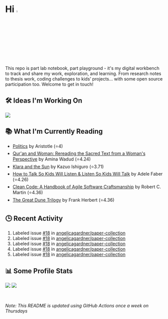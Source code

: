 # Hi <img src="https://media.giphy.com/media/hvRJCLFzcasrR4ia7z/giphy.gif" width="4%">

This repo is part lab notebook, part playground - it's my digital workbench to track and share my work, exploration, and learning. From research notes to thesis work, coding challenges to kids’ projects... with some open source participation too. Welcome to get in touch!

## 🛠️ Ideas I'm Working On

<p align=left>
    <a href="https://github.com/angelicagardner/kids-coding-curriculum">
      <img align="center" src="https://github-readme-stats.vercel.app/api/pin/?username=angelicagardner&repo=kids-coding-curriculum&theme=neon" />
    </a>
</p>

## 📚 What I'm Currently Reading

<!-- GOODREADS-LIST:START -->
- [Politics](https://www.goodreads.com/review/show/7958503441?utm_medium=api&utm_source=rss) by Aristotle (⭐️4)
- [Qur'an and Woman: Rereading the Sacred Text from a Woman's Perspective](https://www.goodreads.com/review/show/5037786836?utm_medium=api&utm_source=rss) by Amina Wadud (⭐️4.24)
- [Klara and the Sun](https://www.goodreads.com/review/show/7924514848?utm_medium=api&utm_source=rss) by Kazuo Ishiguro (⭐️3.71)
- [How to Talk So Kids Will Listen & Listen So Kids Will Talk](https://www.goodreads.com/review/show/6471989651?utm_medium=api&utm_source=rss) by Adele Faber (⭐️4.26)
- [Clean Code: A Handbook of Agile Software Craftsmanship](https://www.goodreads.com/review/show/4791140064?utm_medium=api&utm_source=rss) by Robert C. Martin (⭐️4.36)
- [The Great Dune Trilogy](https://www.goodreads.com/review/show/7479855516?utm_medium=api&utm_source=rss) by Frank Herbert (⭐️4.36)
<!-- GOODREADS-LIST:END -->

## 🕒 Recent Activity

<!--START_SECTION:activity-->
1.  Labeled issue [#18](https://github.com/angelicagardner/paper-collection/issues/18) in [angelicagardner/paper-collection](https://github.com/angelicagardner/paper-collection)
2.  Labeled issue [#18](https://github.com/angelicagardner/paper-collection/issues/18) in [angelicagardner/paper-collection](https://github.com/angelicagardner/paper-collection)
3.  Labeled issue [#18](https://github.com/angelicagardner/paper-collection/issues/18) in [angelicagardner/paper-collection](https://github.com/angelicagardner/paper-collection)
4.  Labeled issue [#18](https://github.com/angelicagardner/paper-collection/issues/18) in [angelicagardner/paper-collection](https://github.com/angelicagardner/paper-collection)
5.  Labeled issue [#18](https://github.com/angelicagardner/paper-collection/issues/18) in [angelicagardner/paper-collection](https://github.com/angelicagardner/paper-collection)
<!--END_SECTION:activity-->

## 📊 Some Profile Stats

<p align="left">
  <img src="https://github-readme-stats.vercel.app/api?username=angelicagardner&theme=dark&show_icons=true&count_private=true"/>
  <img src="https://github-readme-stats-anuraghazra1.vercel.app/api/top-langs/?username=angelicagardner&layout=compact&theme=dark"/>
</p>

<br/>

*Note: This README is updated using GitHub Actions once a week on Thursdays*
